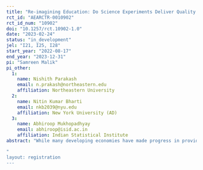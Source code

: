 ```yaml
---
title: "Re-imagining Education: Do Science Experiments Deliver Quality Education?"
rct_id: "AEARCTR-0010902"
rct_id_num: "10902"
doi: "10.1257/rct.10902-1.0"
date: "2023-02-24"
status: "in_development"
jel: "I21, I25, I28"
start_year: "2022-08-17"
end_year: "2023-12-31"
pi: "Samreen Malik"
pi_other:
  1:
    name: Nishith Parakash
    email: n.prakash@northeastern.edu
    affiliation: Northeastern University
  2:
    name: Nitin Kumar Bharti
    email: nkb2039@nyu.edu
    affiliation: New York University (AD)
  3:
    name: Abhiroop Mukhopadhyay
    email: abhiroop@isid.ac.in
    affiliation: Indian Statistical Institute
abstract: "While many developing economies have made progress in providing access to education, the provision of quality education that delivers life-long learning, learning-how-to-learn, and developing the ability to apply knowledge to unfamiliar circumstances is essentially absent. In collaboration with the Agastya foundation, we conduct a randomized controlled trial in public schools in Uttar Pradesh (UP) to evaluate an intervention that provides alternative science-based pedagogy -- described as discovery-based pedagogy -- in 68 "treatment" schools which are then compared to 64 "control" schools. We aim to evaluate the impact of the intervention on students' life-long learning skills which are transferable and that go beyond academic success. Transferable skills are not taught using a textbook but have to be developed through the teaching and learning experience, which is the focus of this alternative pedagogy and we investigate whether the intervention resulted in improvement in students' overall creativity, curiosity, confidence, commitment and content-based learning but also in terms of scientific skills.     
"
layout: registration
---
```


